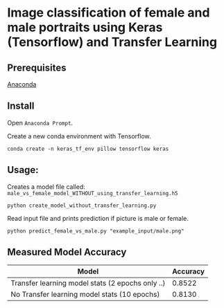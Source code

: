 # Image classification of female and male portraits using Keras (Tensorflow) and Transfer Learning

## Prerequisites

[Anaconda](https://www.anaconda.com/)

## Install
Open `Anaconda Prompt`.

Create a new conda environment  with Tensorflow. 
```
conda create -n keras_tf_env pillow tensorflow keras
```

## Usage:

Creates a model file called: `male_vs_female_model_WITHOUT_using_transfer_learning.h5`
```
python create_model_without_transfer_learning.py
```

Read input file and prints prediction if picture is male or female.
```
python predict_female_vs_male.py "example_input/male.png"
```


## Measured Model Accuracy

|Model                                           | Accuracy |
|------------------------------------------------|----------|
|Transfer learning model stats (2 epochs only ..)|0.8522    |
|No Transfer learning model stats (10 epochs)    |0.8130    |